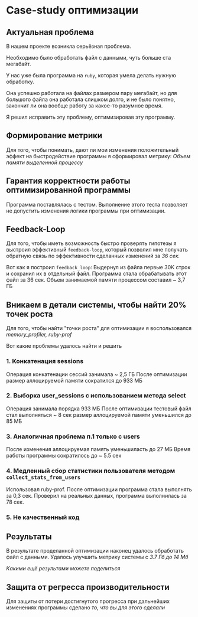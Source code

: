 # Case-study оптимизации

## Актуальная проблема
В нашем проекте возникла серьёзная проблема.

Необходимо было обработать файл с данными, чуть больше ста мегабайт.

У нас уже была программа на `ruby`, которая умела делать нужную обработку.

Она успешно работала на файлах размером пару мегабайт, но для большого файла она работала слишком долго, и не было понятно, закончит ли она вообще работу за какое-то разумное время.

Я решил исправить эту проблему, оптимизировав эту программу.

## Формирование метрики
Для того, чтобы понимать, дают ли мои изменения положительный эффект на быстродействие программы я сформировал метрику: *Объем памяти выделенной процессу*

## Гарантия корректности работы оптимизированной программы
Программа поставлялась с тестом. Выполнение этого теста позволяет не допустить изменения логики программы при оптимизации.

## Feedback-Loop
Для того, чтобы иметь возможность быстро проверять гипотезы я выстроил эффективный `feedback-loop`, который позволил мне получать обратную связь по эффективности сделанных изменений за *36 сек.*

Вот как я построил `feedback_loop`:
Выдернул из файла первые 30K строк и сохранил их в отдельный файл.
Программа стала обрабатывать этот файл за 36 сек.
Объем занимаемой памяти процессом составил ~ 3,7 ГБ

## Вникаем в детали системы, чтобы найти 20% точек роста
Для того, чтобы найти "точки роста" для оптимизации я воспользовался *memory_profiler, ruby-prof*

Вот какие проблемы удалось найти и решить

### 1. Конкатенация sessions
Операция конкатенации сессий занимала ~ 2,5 ГБ
После оптимизации размер аллоцируемой памяти сократился до 933 МБ

### 2. Выборка user_sessions c использованием метода select
Операция занимала порядка 933 МБ
После оптимизации тестовый файл стал выполняться ~ 8 сек
размер аллоцируемой памяти уменьшился до 85 МБ

### 3. Аналогичная проблема п.1 только с users
После изменения аллоцируемая память уменьшиласть до 27 МБ
Время работы программы сократилось до ~ 5.5 сек

### 4. Медленный сбор статистики пользователя методом `collect_stats_from_users`
Использовал ruby-prof. После оптимизации программа стала выполнять за 0,3 сек.
Проверил на реальных данных, программа выполнилась за 78 сек.

### 5. Не качественный код


## Результаты
В результате проделанной оптимизации наконец удалось обработать файл с данными.
Удалось улучшить метрику системы с *3.7 Гб до 14 Мб*

*Какими ещё результами можете поделиться*

## Защита от регресса производительности
Для защиты от потери достигнутого прогресса при дальнейших изменениях программы сделано *то, что вы для этого сделали*
